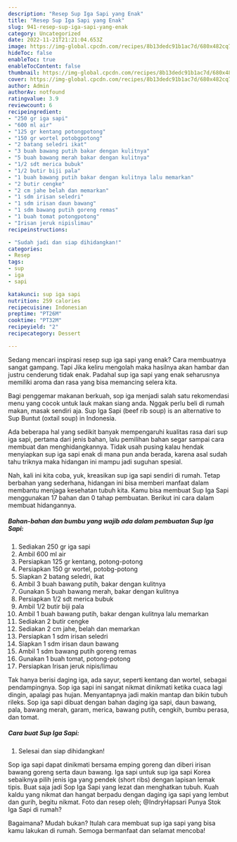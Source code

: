 ```yaml
---
description: "Resep Sup Iga Sapi yang Enak"
title: "Resep Sup Iga Sapi yang Enak"
slug: 941-resep-sup-iga-sapi-yang-enak
category: Uncategorized
date: 2022-11-21T21:21:04.653Z
image: https://img-global.cpcdn.com/recipes/8b13dedc91b1ac7d/680x482cq70/sup-iga-sapi-foto-resep-utama.jpg
hideToc: false
enableToc: true
enableTocContent: false
thumbnail: https://img-global.cpcdn.com/recipes/8b13dedc91b1ac7d/680x482cq70/sup-iga-sapi-foto-resep-utama.jpg
cover: https://img-global.cpcdn.com/recipes/8b13dedc91b1ac7d/680x482cq70/sup-iga-sapi-foto-resep-utama.jpg
author: Admin
authorAv: notfound
ratingvalue: 3.9
reviewcount: 6
recipeingredient:
- "250 gr iga sapi"
- "600 ml air"
- "125 gr kentang potongpotong"
- "150 gr wortel potobgpotong"
- "2 batang seledri ikat"
- "3 buah bawang putih bakar dengan kulitnya"
- "5 buah bawang merah bakar dengan kulitnya"
- "1/2 sdt merica bubuk"
- "1/2 butir biji pala"
- "1 buah bawang putih bakar dengan kulitnya lalu memarkan"
- "2 butir cengke"
- "2 cm jahe belah dan memarkan"
- "1 sdm irisan seledri"
- "1 sdm irisan daun bawang"
- "1 sdm bawang putih goreng remas"
- "1 buah tomat potongpotong"
- "Irisan jeruk nipislimau"
recipeinstructions:

- "Sudah jadi dan siap dihidangkan!"
categories:
- Resep
tags:
- sup
- iga
- sapi

katakunci: sup iga sapi 
nutrition: 259 calories
recipecuisine: Indonesian
preptime: "PT26M"
cooktime: "PT32M"
recipeyield: "2"
recipecategory: Dessert

---
```



Sedang mencari inspirasi resep sup iga sapi yang enak? Cara membuatnya sangat gampang. Tapi Jika keliru mengolah maka hasilnya akan hambar dan justru cenderung tidak enak. Padahal sup iga sapi yang enak seharusnya memiliki aroma dan rasa yang bisa memancing selera kita.


Bagi penggemar makanan berkuah, sop iga menjadi salah satu rekomendasi menu yang cocok untuk lauk makan siang anda. Nggak perlu beli di rumah makan, masak sendiri aja. Sup Iga Sapi (beef rib soup) is an alternative to Sup Buntut (oxtail soup) in Indonesia.

Ada beberapa hal yang sedikit banyak mempengaruhi kualitas rasa dari sup iga sapi, pertama dari jenis bahan, lalu pemilihan bahan segar sampai cara membuat dan menghidangkannya. Tidak usah pusing kalau hendak menyiapkan sup iga sapi enak di mana pun anda berada, karena asal sudah tahu triknya maka hidangan ini mampu jadi suguhan spesial.


Nah, kali ini kita coba, yuk, kreasikan sup iga sapi sendiri di rumah. Tetap berbahan yang sederhana, hidangan ini bisa memberi manfaat dalam membantu menjaga kesehatan tubuh kita. Kamu bisa membuat Sup Iga Sapi menggunakan 17 bahan dan 0 tahap pembuatan. Berikut ini cara dalam membuat hidangannya.

<!--inarticleads1-->

##### Bahan-bahan dan bumbu yang wajib ada dalam pembuatan Sup Iga Sapi:

1. Sediakan 250 gr iga sapi
1. Ambil 600 ml air
1. Persiapkan 125 gr kentang, potong-potong
1. Persiapkan 150 gr wortel, potobg-potong
1. Siapkan 2 batang seledri, ikat
1. Ambil 3 buah bawang putih, bakar dengan kulitnya
1. Gunakan 5 buah bawang merah, bakar dengan kulitnya
1. Persiapkan 1/2 sdt merica bubuk
1. Ambil 1/2 butir biji pala
1. Ambil 1 buah bawang putih, bakar dengan kulitnya lalu memarkan
1. Sediakan 2 butir cengke
1. Sediakan 2 cm jahe, belah dan memarkan
1. Persiapkan 1 sdm irisan seledri
1. Siapkan 1 sdm irisan daun bawang
1. Ambil 1 sdm bawang putih goreng remas
1. Gunakan 1 buah tomat, potong-potong
1. Persiapkan Irisan jeruk nipis/limau


Tak hanya berisi daging iga, ada sayur, seperti kentang dan wortel, sebagai pendampingnya. Sop iga sapi ini sangat nikmat dinikmati ketika cuaca lagi dingin, apalagi pas hujan. Menyantapnya jadi makin mantap dan bikin tubuh rileks. Sop iga sapi dibuat dengan bahan daging iga sapi, daun bawang, pala, bawang merah, garam, merica, bawang putih, cengkih, bumbu perasa, dan tomat. 

<!--inarticleads2-->

##### Cara buat Sup Iga Sapi:


1. Selesai dan siap dihidangkan!

Sop iga sapi dapat dinikmati bersama emping goreng dan diberi irisan bawang goreng serta daun bawang. Iga sapi untuk sup iga sapi Korea sebaiknya pilih jenis iga yang pendek (short ribs) dengan lapisan lemak tipis. Buat saja jadi Sop Iga Sapi yang lezat dan menghatkan tubuh. Kuah kaldu yang nikmat dan hangat berpadu dengan daging iga sapi yang lembut dan gurih, begitu nikmat. Foto dan resep oleh; @IndryHapsari Punya Stok Iga Sapi di rumah? 

Bagaimana? Mudah bukan? Itulah cara membuat sup iga sapi yang bisa kamu lakukan di rumah. Semoga bermanfaat dan selamat mencoba!
